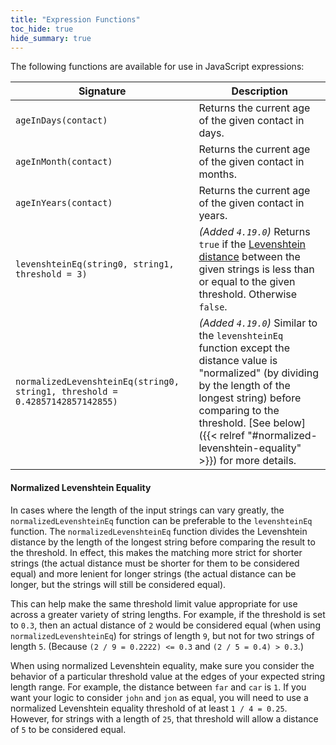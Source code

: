 ```yaml
---
title: "Expression Functions"
toc_hide: true
hide_summary: true
---
```


The following functions are available for use in JavaScript expressions:

| Signature                                                                    | Description                                                                                                                                                                                                                                                                |
|------------------------------------------------------------------------------|----------------------------------------------------------------------------------------------------------------------------------------------------------------------------------------------------------------------------------------------------------------------------|
| `ageInDays(contact)`                                                         | Returns the current age of the given contact in days.                                                                                                                                                                                                                      |
| `ageInMonth(contact)`                                                        | Returns the current age of the given contact in months.                                                                                                                                                                                                                    |
| `ageInYears(contact)`                                                        | Returns the current age of the given contact in years.                                                                                                                                                                                                                     |
| `levenshteinEq(string0, string1, threshold = 3)`                             | _(Added `4.19.0`)_ Returns `true` if the [Levenshtein distance](https://en.wikipedia.org/wiki/Levenshtein_distance) between the given strings is less than or equal to the given threshold. Otherwise `false`.                                                             |
| `normalizedLevenshteinEq(string0, string1, threshold = 0.42857142857142855)` | _(Added `4.19.0`)_ Similar to the `levenshteinEq` function except the distance value is "normalized" (by dividing by the length of the longest string) before comparing to the threshold. [See below]({{< relref "#normalized-levenshtein-equality" >}}) for more details. |

#### Normalized Levenshtein Equality

In cases where the length of the input strings can vary greatly, the `normalizedLevenshteinEq` function can be preferable to the `levenshteinEq` function. The `normalizedLevenshteinEq` function divides the Levenshtein distance by the length of the longest string before comparing the result to the threshold. In effect, this makes the matching more strict for shorter strings (the actual distance must be shorter for them to be considered equal) and more lenient for longer strings (the actual distance can be longer, but the strings will still be considered equal).

This can help make the same threshold limit value appropriate for use across a greater variety of string lengths. For example, if the threshold is set to `0.3`, then an actual distance of `2` would be considered equal (when using `normalizedLevenshteinEq`) for strings of length `9`, but not for two strings of length `5`. (Because `(2 / 9 = 0.2222) <= 0.3` and `(2 / 5 = 0.4) > 0.3`.)

When using normalized Levenshtein equality, make sure you consider the behavior of a particular threshold value at the edges of your expected string length range. For example, the distance between `far` and `car` is `1`. If you want your logic to consider `john` and `jon` as equal, you will need to use a normalized Levenshtein equality threshold of at least `1 / 4 = 0.25`.  However, for strings with a length of `25`, that threshold will allow a distance of `5` to be considered equal.
